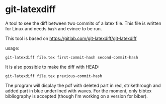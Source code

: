 # git-latexdiff
A tool to see the diff between two commits of a latex file. This file is written for Linux and needs `bash` and evince to be run.

This tool is based on https://gitlab.com/git-latexdiff/git-latexdiff

usage:
```
git-latexdiff file.tex first-commit-hash second-commit-hash
```

It is also possible to make the diff with HEAD:
```
git-latexdiff file.tex previous-commit-hash
```
The program will display the pdf with deleted part in red, strikethrough and added part in blue underlined with waves. For the moment, only bibtex bibliography is accepted (though I'm working on a version for biber).

